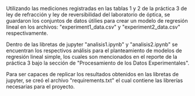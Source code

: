 Utilizando las mediciones registradas en las tablas 1 y 2 de la práctica 3 de ley de refracción y ley de reversibilidad del laboratorio de óptica, 
se guardaron los conjuntos de datos útilies para crear un modelo de regresión lineal en los archivos: "experiment1_data.csv" y "experiment2_data.csv" respectivamente.

Dentro de las libretas de jupyter "analisis1.ipynb" y "analisis2.ipynb" se encuentran los respectivos análisis para el planteamiento de modelos de regresión lineal simple,
los cuales son mencionados en el reporte de la práctica 3 bajo la sección de "Procesamiento de los Datos Experimentales".

Para ser capaces de replicar los resultados obtenidos en las libretas de jupyter, se creó el archivo "requirements.txt" el cual contiene las librerías necesarias para el
proyecto.
